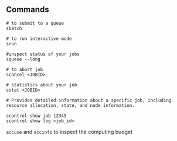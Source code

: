 ## Commands

```commandline
# to submit to a queue
sbatch 

# to run interactive mode
srun

#inspect status of your jobs
squeue --long

# to abort job
scancel <JOBID>

# statistics about your job
sstat <JOBID>

# Provides detailed information about a specific job, including resource allocation, state, and node information.

scontrol show job 12345
scontrol show log <job_id>
```


`accuse` and `accinfo` to inspect the computing budget